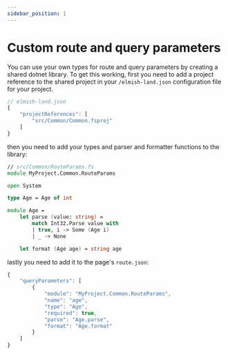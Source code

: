 ```yaml
---
sidebar_position: 1
---
```

# Custom route and query parameters

You can use your own types for route and query parameters by creating a shared dotnet library.
To get this working, first you need to add a project reference to the shared project in your `/elmish-land.json` configuration file for your project.

```javascript
// elmish-land.json
{
    "projectReferences": [
        "src/Common/Common.fsproj"
    ]
}
```

then you need to add your types and parser and formatter functions to the library:

```fsharp
// src/Common/RouteParams.fs
module MyProject.Common.RouteParams

open System

type Age = Age of int

module Age =
    let parse (value: string) =
        match Int32.Parse value with
        | true, i -> Some (Age i)
        | _ -> None

    let format (Age age) = string age
```

lastly you need to add it to the page's `route.json`:

```javascript
{
    "queryParameters": [
        {
            "module": "MyProject.Common.RouteParams",
            "name": "age",
            "type": "Age",
            "required": true,
            "parse": "Age.parse",
            "format": "Age.format"
        }
    ]
}
```
